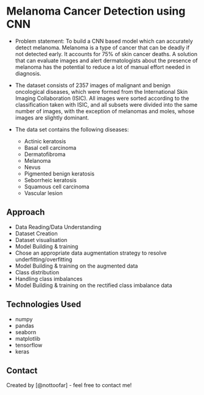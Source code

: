 # Melanoma Cancer Detection using CNN
- Problem statement: To build a CNN based model which can accurately detect melanoma. Melanoma is a type of cancer that can be deadly if not detected early. It accounts for 75% of skin cancer deaths. A solution that can evaluate images and alert dermatologists about the presence of melanoma has the potential to reduce a lot of manual effort needed in diagnosis.


- The dataset consists of 2357 images of malignant and benign oncological diseases, which were formed from the International Skin Imaging Collaboration (ISIC). All images were sorted according to the classification taken with ISIC, and all subsets were divided into the same number of images, with the exception of melanomas and moles, whose images are slightly dominant.


- The data set contains the following diseases:

	-	Actinic keratosis
	-	Basal cell carcinoma
	-	Dermatofibroma
	-	Melanoma
	-	Nevus
	-	Pigmented benign keratosis
	-	Seborrheic keratosis
	-	Squamous cell carcinoma
	-	Vascular lesion


## Approach

- Data Reading/Data Understanding
- Dataset Creation
- Dataset visualisation
- Model Building & training
- Chose an appropriate data augmentation strategy to resolve underfitting/overfitting
- Model Building & training on the augmented data
- Class distribution
- Handling class imbalances
- Model Building & training on the rectified class imbalance data

## Technologies Used
- numpy
- pandas
- seaborn
- matplotlib
- tensorflow  
- keras


## Contact
Created by [@nottoofar] - feel free to contact me!

